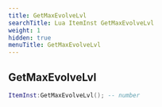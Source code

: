 ```yaml
---
title: GetMaxEvolveLvl
searchTitle: Lua ItemInst GetMaxEvolveLvl
weight: 1
hidden: true
menuTitle: GetMaxEvolveLvl
---
```

## GetMaxEvolveLvl
```lua
ItemInst:GetMaxEvolveLvl(); -- number
```